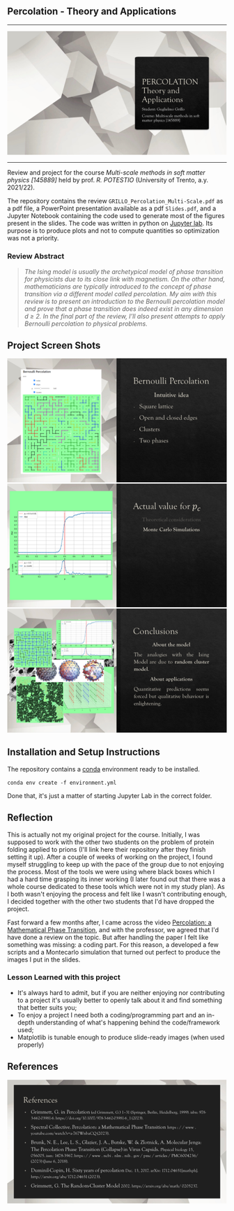 ## Percolation - Theory and Applications
---
![](images/frontpage.png)

---
Review and project for the course _Multi-scale methods in soft matter physics [145889]_ held by prof. _R. POTESTIO_ (University of Trento, a.y. 2021/22).


The repository contains the review `GRILLO_Percolation_Multi-Scale.pdf` as a pdf file, a PowerPoint presentation available as a pdf `Slides.pdf`, and a Jupyter Notebook containing the code used to generate most of the figures present in the slides. The code was written in python on [Jupyter lab](https://jupyter.org/). Its purpose is to produce plots and not to compute quantities so optimization was not a priority.

### Review Abstract
> _The Ising model is usually the archetypical model of phase transition for physicists due to its close link with magnetism. On the other hand, mathematicians are typically introduced to the concept of phase transition via a different model called percolation. My aim with this review is to present an introduction to the Bernoulli percolation model and prove that a phase transition does indeed exist in any dimension d ≥ 2. In the final part of the review, I’ll also present attempts to apply Bernoulli percolation to physical problems._


## Project Screen Shots
![](images/be_percolation.png)
![](images/monte_carlo.png)
![](images/conclusions.png)


## Installation and Setup Instructions
The repository contains a [conda](https://docs.conda.io/en/latest/) environment ready to be installed.
```
conda env create -f environment.yml
```
Done that, it's just a matter of starting Jupyter Lab in the correct folder.


## Reflection
This is actually not my original project for the course. Initially, I was supposed to work with the other two students on the problem of protein folding applied to prions (I'll link here their repository after they finish setting it up). After a couple of weeks of working on the project, I found myself struggling to keep up with the pace of the group due to not enjoying the process. Most of the tools we were using where black boxes which I had a hard time grasping its inner working (I later found out that there was a whole course dedicated to these tools which were not in my study plan). As I both wasn't enjoying the process and felt like I wasn't contributing enough, I decided together with the other two students that I'd have dropped the project.  

Fast forward a few months after, I came across the video  [Percolation: a Mathematical Phase Transition](https://www.youtube.com/watch?v=a-767WnbaCQ), and with the professor, we agreed that I'd have done a review on the topic. But after handling the paper I felt like something was missing: a coding part. For this reason, a developed a few scripts and a Montecarlo simulation that turned out perfect to produce the images I put in the slides.

### Lesson Learned with this project
- It's always hard to admit, but if you are neither enjoying nor contributing to a project it's usually better to openly talk about it and find something that better suits you;
- To enjoy a project I need both a coding/programming part and an in-depth understanding of what's happening behind the code/framework used;
- Matplotlib is tunable enough to produce slide-ready images (when used properly)

## References
![](images/references.png)
